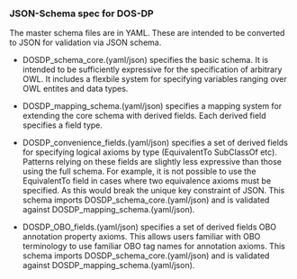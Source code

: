 ### JSON-Schema spec for DOS-DP

The master schema files are in YAML. These are intended to be
converted to JSON for validation via JSON schema.


* DOSDP\_schema\_core.(yaml/json)  specifies the basic schema. It is
  intended to be sufficiently expressive for the specification of
  arbitrary OWL.  It includes a flexbile system for specifying
  variables ranging over OWL entites and data types. 
  
* DOSDP\_mapping\_schema.(yaml/json) specifies a mapping system for extending the
   core schema with derived fields.  Each derived field specifies a
   field type. 

* DOSDP\_convenience_fields.(yaml/json) specifies a set of derived
   fields for specifying logical axioms by type (EquivalentTo
   SubClassOf etc).   Patterns relying on these  fields are slightly
   less expressive than those using the full schema. For example, it
   is not possible to use the EquivalentTo field in cases where two
   equivalence axioms must be specified.   As this would break the
   unique key constraint of JSON.  This schema imports
   DOSDP\_schema\_core.(yaml/json) and is validated against
   DOSDP\_mapping\_schema.(yaml/json).
   
* DOSDP\_OBO_fields.(yaml/json) specifies a set of derived fields OBO
   annotation property axioms.  This allows users familiar with OBO
   terminology to use familiar OBO tag names for annotation
   axioms. This schema imports DOSDP\_schema\_core.(yaml/json) and is
   validated against DOSDP\_mapping\_schema.(yaml/json).
   
   
    
  

